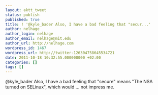 ```yaml
---
layout: aktt_tweet
status: publish
published: true
title: ! '@kyle_bader Also, I have a bad feeling that "secur...'
author: nelhage
author_login: nelhage
author_email: nelhage@mit.edu
author_url: http://nelhage.com
wordpress_id: 1467
wordpress_url: http://twitter-126304758645534721
date: 2011-10-18 10:32:55.000000000 +02:00
categories: []
tags: []
---
```

@kyle_bader Also, I have a bad feeling that "secure" means "The NSA turned on SELinux", which would ... not impress me.
